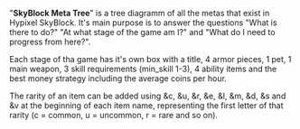"**SkyBlock Meta Tree**" is a tree diagramm of all the metas that exist in Hypixel SkyBlock. It's main purpose is to answer the questions "What is there to do?" "At what stage of the game am I?" and "What do I need to progress from here?".

Each stage of tha game has it's own box with a title, 4 armor pieces, 1 pet, 1 main weapon, 3 skill requirements (min_skill 1-3), 4 ability items and the best money strategy including the average coins per hour.

The rarity of an item can be added using &c, &u, &r, &e, &l, &m, &d, &s and &v at the beginning of each item name, representing the first letter of that rarity (c = common, u = uncommon, r = rare and so on).
